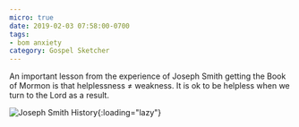 ```yaml
---
micro: true
date: 2019-02-03 07:58:00-0700
tags:
- bom anxiety
category: Gospel Sketcher
---
```


An important lesson from the experience of Joseph Smith getting the Book of Mormon is that helplessness ≠ weakness. It is ok to be helpless when we turn to the Lord as a result.

![Joseph Smith History](https://media.bennorris.org/images/gospelsketcher/uploads/2019/e6617d6b26.jpg){:loading="lazy"}